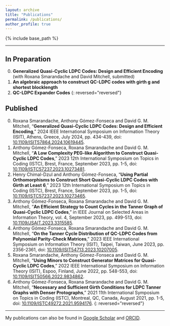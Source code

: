```yaml
---
layout: archive
title: "Publications"
permalink: /publications/
author_profile: true
---
```


{% include base_path %}

---

## In Preparation

0. **Generalized Quasi-Cyclic LDPC Codes: Design and Efficient Encoding** (with Roxana Smarandache and David Mitchell, submitted)
0. **An algebraic approach to construct QC-LDPC codes with girth g and shortest blocklength**
0. **QC-LDPC Expander Codes**
{: reversed="reversed"}

## Published

0. Roxana Smarandache, Anthony Gómez-Fonseca and David G. M. Mitchell, “**Generalized Quasi-Cyclic LDPC Codes: Design and Efficient Encoding**,” 2024 IEEE International Symposium on Information Theory (ISIT), Athens, Greece, July 2024, pp. 434-439, doi: [10.1109/ISIT57864.2024.10619445](https://ieeexplore.ieee.org/document/10619445).
0. Anthony Gómez-Fonseca, Roxana Smarandache and David G. M. Mitchell, “**A Low Complexity PEG-like Algorithm to Construct Quasi-Cyclic LDPC Codes**,” 2023 12th International Symposium on Topics in Coding (ISTC), Brest, France, September 2023, pp. 1-5, doi: [10.1109/ISTC57237.2023.10273481](https://ieeexplore.ieee.org/document/10273481).
0. Henry Chimal-Dzul and Anthony Gómez-Fonseca, “**Using Partial Orthomorphisms to Construct Short Quasi-Cyclic LDPC Codes with Girth at Least 6**,” 2023 12th International Symposium on Topics in Coding (ISTC), Brest, France, September 2023, pp. 1-5, doi: [10.1109/ISTC57237.2023.10273465](https://ieeexplore.ieee.org/document/10273465).
0. Anthony Gómez-Fonseca, Roxana Smarandache and David G. M. Mitchell, “**An Efficient Strategy to Count Cycles in the Tanner Graph of Quasi-Cyclic LDPC Codes**,” in IEEE Journal on Selected Areas in Information Theory, vol. 4, September 2023, pp. 499-513, doi: [10.1109/JSAIT.2023.3315585](https://ieeexplore.ieee.org/document/10251427).
0. Anthony Gómez-Fonseca, Roxana Smarandache and David G. M. Mitchell, “**On the Tanner Cycle Distribution of QC-LDPC Codes from Polynomial Parity-Check Matrices**,” 2023 IEEE International Symposium on Information Theory (ISIT), Taipei, Taiwan, June 2023, pp. 2356-2361, doi: [10.1109/ISIT54713.2023.10207005](https://ieeexplore.ieee.org/document/10207005).
0. Roxana Smarandache, Anthony Gómez-Fonseca and David G. M. Mitchell, “**Using Minors to Construct Generator Matrices for Quasi-Cyclic LDPC Codes**,” 2022 IEEE International Symposium on Information Theory (ISIT), Espoo, Finland, June 2022, pp. 548-553, doi: [10.1109/ISIT50566.2022.9834862](https://ieeexplore.ieee.org/document/9834862).
0. Anthony Gómez-Fonseca, Roxana Smarandache and David G. M. Mitchell, “**Necessary and Sufficient Girth Conditions for LDPC Tanner Graphs with Denser Protographs**,” 2021 11th International Symposium on Topics in Coding (ISTC), Montreal, QC, Canada, August 2021, pp. 1-5, doi: [10.1109/ISTC49272.2021.9594176](https://ieeexplore.ieee.org/document/9594176).
{: reversed="reversed"}

---

My publications can also be found in [Google Scholar](https://scholar.google.com/citations?user=x1b8qjgAAAAJ&hl=en) and [ORCID](https://orcid.org/0000-0002-3569-9304).
